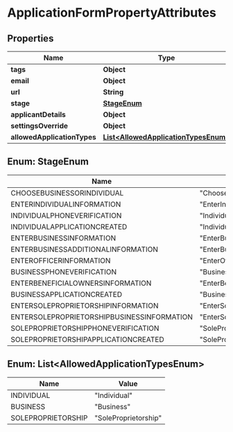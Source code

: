 

# ApplicationFormPropertyAttributes


## Properties

| Name | Type | Description | Notes |
|------------ | ------------- | ------------- | -------------|
|**tags** | **Object** |  |  [optional] |
|**email** | **Object** |  |  [optional] |
|**url** | **String** |  |  |
|**stage** | [**StageEnum**](#StageEnum) |  |  [optional] |
|**applicantDetails** | **Object** |  |  [optional] |
|**settingsOverride** | **Object** |  |  [optional] |
|**allowedApplicationTypes** | [**List&lt;AllowedApplicationTypesEnum&gt;**](#List&lt;AllowedApplicationTypesEnum&gt;) |  |  [optional] |



## Enum: StageEnum

| Name | Value |
|---- | -----|
| CHOOSEBUSINESSORINDIVIDUAL | &quot;ChooseBusinessOrIndividual&quot; |
| ENTERINDIVIDUALINFORMATION | &quot;EnterIndividualInformation&quot; |
| INDIVIDUALPHONEVERIFICATION | &quot;IndividualPhoneVerification&quot; |
| INDIVIDUALAPPLICATIONCREATED | &quot;IndividualApplicationCreated&quot; |
| ENTERBUSINESSINFORMATION | &quot;EnterBusinessInformation&quot; |
| ENTERBUSINESSADDITIONALINFORMATION | &quot;EnterBusinessAdditionalInformation&quot; |
| ENTEROFFICERINFORMATION | &quot;EnterOfficerInformation&quot; |
| BUSINESSPHONEVERIFICATION | &quot;BusinessPhoneVerification&quot; |
| ENTERBENEFICIALOWNERSINFORMATION | &quot;EnterBeneficialOwnersInformation&quot; |
| BUSINESSAPPLICATIONCREATED | &quot;BusinessApplicationCreated&quot; |
| ENTERSOLEPROPRIETORSHIPINFORMATION | &quot;EnterSoleProprietorshipInformation&quot; |
| ENTERSOLEPROPRIETORSHIPBUSINESSINFORMATION | &quot;EnterSoleProprietorshipBusinessInformation&quot; |
| SOLEPROPRIETORSHIPPHONEVERIFICATION | &quot;SoleProprietorshipPhoneVerification&quot; |
| SOLEPROPRIETORSHIPAPPLICATIONCREATED | &quot;SoleProprietorshipApplicationCreated&quot; |



## Enum: List&lt;AllowedApplicationTypesEnum&gt;

| Name | Value |
|---- | -----|
| INDIVIDUAL | &quot;Individual&quot; |
| BUSINESS | &quot;Business&quot; |
| SOLEPROPRIETORSHIP | &quot;SoleProprietorship&quot; |



